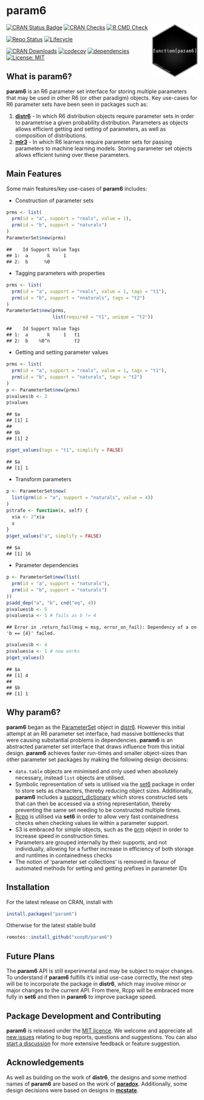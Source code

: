 param6
================

<img src="man/figures/logo.png" align="right" alt="" width="120" />

[![CRAN Status
Badge](https://www.r-pkg.org/badges/version-ago/param6)](https://cran.r-project.org/package=param6)
[![CRAN
Checks](https://cranchecks.info/badges/worst/param6)](https://cran.r-project.org/web/checks/check_results_param6.html)
[![R CMD
Check](https://github.com/xoopR/param6/actions/workflows/r-cmd-check.yml/badge.svg)](https://github.com/xoopR/param6/actions/workflows/r-cmd-check.yml)

[![Repo
Status](https://www.repostatus.org/badges/latest/active.svg)](https://github.com/xoopR/param6)
[![Lifecycle](https://lifecycle.r-lib.org/articles/figures/lifecycle-experimental.svg)](https://github.com/xoopR/param6)

[![CRAN
Downloads](https://cranlogs.r-pkg.org/badges/grand-total/param6)](https://cran.r-project.org/package=param6)
[![codecov](https://codecov.io/gh/xoopR/param6/branch/master/graph/badge.svg)](https://codecov.io/gh/xoopR/param6)
[![dependencies](https://tinyverse.netlify.com/badge/param6)](https://CRAN.R-project.org/package=param6)
[![License:
MIT](https://img.shields.io/badge/License-MIT-yellow.svg)](https://opensource.org/licenses/MIT)

## What is param6?

**param6** is an R6 parameter set interface for storing multiple
parameters that may be used in other R6 (or other paradigm) objects. Key
use-cases for R6 parameter sets have been seen in packages such as:

1.  **[distr6](https://github.com/alan-turing-institute/distr6)** - In
    which R6 distribution objects require parameter sets in order to
    parametrise a given probability distribution. Parameters as objects
    allows efficient getting and setting of parameters, as well as
    composition of distributions.
2.  **[mlr3](https://github.com/mlr-org/mlr3)** - In which R6 learners
    require parameter sets for passing parameters to machine learning
    models. Storing parameter set objects allows efficient tuning over
    these parameters.

## Main Features

Some main features/key use-cases of **param6** includes:

-   Construction of parameter sets

``` r
prms <- list(
  prm(id = "a", support = "reals", value = 1),
  prm(id = "b", support = "naturals")
)
ParameterSet$new(prms)
```

    ##    Id Support Value Tags
    ## 1:  a       ℝ     1     
    ## 2:  b      ℕ0

-   Tagging parameters with properties

``` r
prms <- list(
  prm(id = "a", support = "reals", value = 1, tags = "t1"),
  prm(id = "b", support = "nnaturals", tags = "t2")
)
ParameterSet$new(prms,
                 list(required = "t1", unique = "t2"))
```

    ##    Id Support Value Tags
    ## 1:  a       ℝ     1   t1
    ## 2:  b    ℕ0^n         t2

-   Getting and setting parameter values

``` r
prms <- list(
  prm(id = "a", support = "reals", value = 1, tags = "t1"),
  prm(id = "b", support = "naturals", tags = "t2")
)
p <- ParameterSet$new(prms)
p$values$b <- 2
p$values
```

    ## $a
    ## [1] 1
    ## 
    ## $b
    ## [1] 2

``` r
p$get_values(tags = "t1", simplify = FALSE)
```

    ## $a
    ## [1] 1

-   Transform parameters

``` r
p <- ParameterSet$new(
  list(prm(id = "a", support = "naturals", value = 4))
)
p$trafo <- function(x, self) {
  x$a <- 2^x$a
  x
}
p$get_values("a", simplify = FALSE)
```

    ## $a
    ## [1] 16

-   Parameter dependencies

``` r
p <- ParameterSet$new(list(
  prm(id = "a", support = "naturals"),
  prm(id = "b", support = "naturals")
))
p$add_dep("a", "b", cnd("eq", 4))
p$values$b <- 5
p$values$a <- 1 # fails as b != 4
```

    ## Error in .return_fail(msg = msg, error_on_fail): Dependency of a on 'b == {4}' failed.

``` r
p$values$b <- 4
p$values$a <- 1 # now works
p$get_values()
```

    ## $a
    ## [1] 4
    ## 
    ## $b
    ## [1] 1

## Why param6?

**param6** began as the
[ParameterSet](https://github.com/alan-turing-institute/distr6/blob/main/R/ParameterSet.R)
object in [distr6](https://github.com/alan-turing-institute/distr6).
However this initial attempt at an R6 parameter set interface, had
massive bottlenecks that were causing substantial problems in
dependencies. **param6** is an abstracted parameter set interface that
draws influence from this initial design. **param6** achieves faster
run-times and smaller object-sizes than other parameter set packages by
making the following design decisions:

-   `data.table` objects are minimised and only used when absolutely
    necessary, instead `list` objects are utilised.
-   Symbolic representation of sets is utilised via the
    [set6](https://github.com/xoopR/set6/) package in order to store
    sets as characters, thereby reducing object sizes. Additionally,
    **param6** includes a
    [support\_dictionary](https://github.com/xoopR/param6/blob/main/R/support_dictionary.R)
    which stores constructed sets that can then be accessed via a string
    representation, thereby preventing the same set needing to be
    constructed multiple times.
-   [Rcpp](https://github.com/RcppCore/Rcpp) is utilised via **set6** in
    order to allow very fast containedness checks when checking values
    lie within a parameter support.
-   S3 is embraced for simple objects, such as the
    [prm](https://github.com/xoopR/param6/blob/main/R/prm.R) object in
    order to increase speed in construction times.
-   Parameters are grouped internally by their supports, and not
    individually, allowing for a further increase in efficiency of both
    storage and runtimes in containedness checks
-   The notion of ‘parameter set collections’ is removed in favour of
    automated methods for setting and getting prefixes in parameter IDs

## Installation

For the latest release on CRAN, install with

``` r
install.packages("param6")
```

Otherwise for the latest stable build

``` r
remotes::install_github("xoopR/param6")
```

## Future Plans

The **param6** API is still experimental and may be subject to major
changes. To understand if **param6** fulfills it’s initial use-case
correctly, the next step will be to incorporate the package in
**distr6**, which may involve minor or major changes to the current API.
From there, Rcpp will be embraced more fully in **set6** and then in
**param6** to improve package speed.

## Package Development and Contributing

**param6** is released under the [MIT
licence](https://opensource.org/licenses/MIT). We welcome and appreciate
all [new issues](https://github.com/xoopR/param6/issues) relating to bug
reports, questions and suggestions. You can also [start a
discussion](https://github.com/xoopR/param6/discussions) for more
extensive feedback or feature suggestion.

## Acknowledgements

As well as building on the work of **distr6**, the designs and some
method names of **param6** are based on the work of
**[paradox](https://github.com/mlr-org/paradox)**. Additionally, some
design decisions were based on designs in
**[mcstate](https://github.com/mrc-ide/mcstate/)**.
